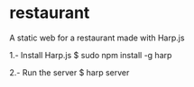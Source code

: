 # restaurant
A static web for a restaurant made with Harp.js

1.- Install Harp.js
$ sudo npm install -g harp

2.- Run the server
$ harp server
